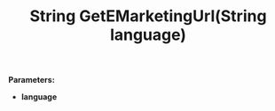 ﻿---
uid: crmscript_ref_NSConfigurationAgent_GetEMarketingUrl
title: String GetEMarketingUrl(String language)
intellisense: NSConfigurationAgent.GetEMarketingUrl
keywords: NSConfigurationAgent, GetEMarketingUrl
so.topic: reference
---



**Parameters:**
 - **language** 

